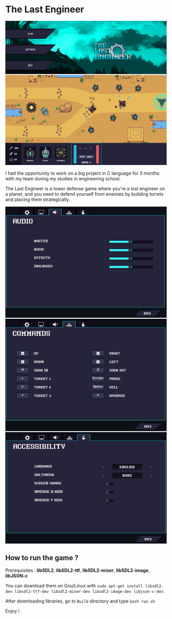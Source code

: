 # The Last Engineer

![title](images/TLE_title.png)
![title](images/TLE_game.png)

I had the opportunity to work on a big project in C language for 3 months with my team during my studies in engineering school.

The Last Engineer is a tower defense game where you're a lost engineer on a planet, and you need to defend yourself from enemies by building turrets and placing them strategically.

![title](images/TLE_audio.png)
![title](images/TLE_commands.png)
![title](images/TLE_accessibility.png)

## How to run the game ?

Prerequisites : **libSDL2**, **libSDL2-ttf**, **libSDL2-mixer**, **libSDL2-image**, **libJSON-c**

You can download them on Gnu/Linux with `sudo apt-get install libsdl2-dev libsdl2-ttf-dev libsdl2-mixer-dev libsdl2-image-dev libjson-c-dev`.

After downloading libraries, go to `Build` directory and type `bash run.sh`

Enjoy !
